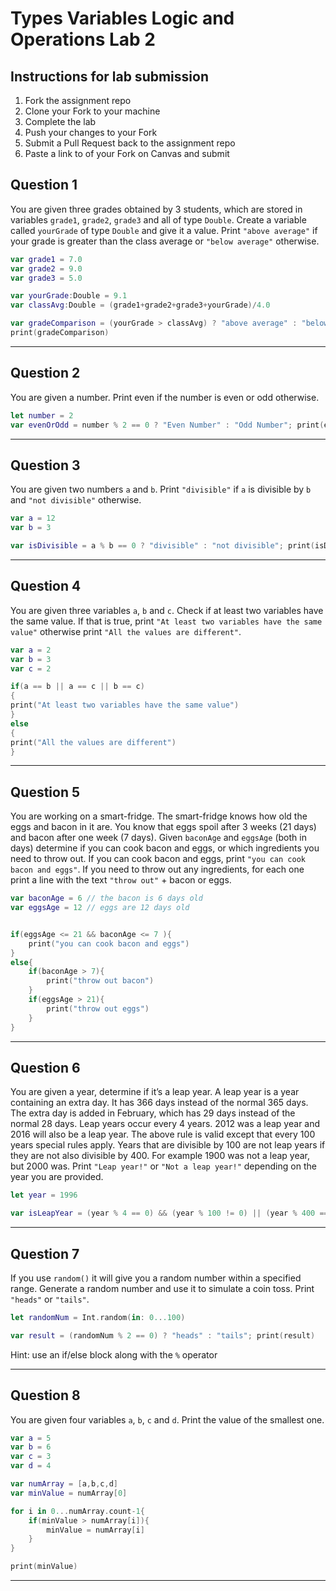 # Types Variables Logic and Operations Lab 2

## Instructions for lab submission

1. Fork the assignment repo
1. Clone your Fork to your machine
1. Complete the lab
1. Push your changes to your Fork
1. Submit a Pull Request back to the assignment repo
1. Paste a link to of your Fork on Canvas and submit

## Question 1

You are given three grades obtained by 3 students, which are stored in variables `grade1`, `grade2`, `grade3` and all of type `Double`.
Create a variable called `yourGrade` of type `Double` and give it a value.
Print `"above average"` if your grade is greater than the class average or `"below average"` otherwise.

```swift
var grade1 = 7.0
var grade2 = 9.0
var grade3 = 5.0

var yourGrade:Double = 9.1
var classAvg:Double = (grade1+grade2+grade3+yourGrade)/4.0

var gradeComparison = (yourGrade > classAvg) ? "above average" : "below average"
print(gradeComparison)

```
***
## Question 2

You are given a number. Print even if the number is even or odd otherwise.

```swift
let number = 2
var evenOrOdd = number % 2 == 0 ? "Even Number" : "Odd Number"; print(evenOrOdd)
```

***
## Question 3

You are given two numbers `a` and `b`. Print `"divisible"` if `a` is divisible by `b` and `"not divisible"` otherwise.

```swift
var a = 12
var b = 3

var isDivisible = a % b == 0 ? "divisible" : "not divisible"; print(isDivisible)

```

***
## Question 4

You are given three variables `a`, `b` and `c`. Check if at least two variables have the same value. If that is true, print `"At least two variables have the same value"` otherwise print `"All the values are different"`.

```swift
var a = 2
var b = 3
var c = 2

if(a == b || a == c || b == c)
{
print("At least two variables have the same value")
}
else
{
print("All the values are different")
}
```

***
## Question 5

You are working on a smart-fridge. The smart-fridge knows how old the eggs and bacon in it are. You know that eggs spoil after 3 weeks (21 days) and bacon after one week (7 days). Given `baconAge` and `eggsAge` (both in days) determine if you can cook bacon and eggs, or which ingredients you need to throw out. If you can cook bacon and eggs, print `"you can cook bacon and eggs"`. If you need to throw out any ingredients, for each one print a line with the text `"throw out"` + bacon or eggs.

```swift
var baconAge = 6 // the bacon is 6 days old
var eggsAge = 12 // eggs are 12 days old


if(eggsAge <= 21 && baconAge <= 7 ){
    print("you can cook bacon and eggs")
}
else{
    if(baconAge > 7){
        print("throw out bacon")
    }
    if(eggsAge > 21){
        print("throw out eggs")
    }
}
```

***
## Question 6

You are given a year, determine if it’s a leap year. A leap year is a year containing an extra day. It has 366 days instead of the normal 365 days. The extra day is added in February, which has 29 days instead of the normal 28 days. Leap years occur every 4 years. 2012 was a leap year and 2016 will also be a leap year.
The above rule is valid except that every 100 years special rules apply. Years that are divisible by 100 are not leap years if they are not also divisible by 400. For example 1900 was not a leap year, but 2000 was. Print `"Leap year!"` or `"Not a leap year!"` depending on the year you are provided.

```swift
let year = 1996

var isLeapYear = (year % 4 == 0) && (year % 100 != 0) || (year % 400 == 0 ) ? "Leap Year!" : "Not a leap year!"; print(isLeapYear)


```

***
## Question 7

If you use `random()` it will give you a random number within a specified range. Generate a random number and use it to simulate a coin toss. Print `"heads"` or `"tails"`.

```swift
let randomNum = Int.random(in: 0...100)

var result = (randomNum % 2 == 0) ? "heads" : "tails"; print(result)
```

Hint: use an if/else block along with the `%` operator

***
## Question 8

You are given four variables `a`, `b`, `c` and `d`. Print the value of the smallest one.

```swift
var a = 5
var b = 6
var c = 3
var d = 4

var numArray = [a,b,c,d]
var minValue = numArray[0]

for i in 0...numArray.count-1{
    if(minValue > numArray[i]){
        minValue = numArray[i]
    }
}

print(minValue)
```

***
